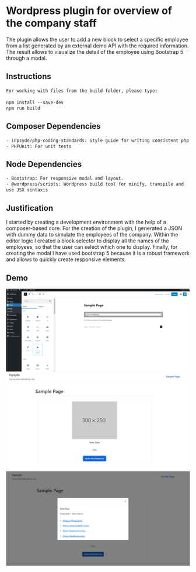 # Wordpress plugin for overview of the company staff

The plugin allows the user to add a new block to select a specific employee from a list generated by an external demo API with the required information. The result allows to visualize the detail of the employee using Bootstrap 5 through a modal.

## Instructions
```
For working with files from the build folder, please type:

npm install --save-dev
npm run build
```

## Composer Dependencies
    - inpsyde/php-coding-standards: Style guide for writing consistent php
    - PHPUnit: For unit tests

## Node Dependencies
    - Bootstrap: For responsive modal and layout. 
    - @wordpress/scripts: Wordpress build tool for minify, transpile and use JSX sintaxis

## Justification

I started by creating a development environment with the help of a composer-based core. For the creation of the plugin, I generated a JSON with dummy data to simulate the employees of the company. Within the editor logic I created a block selector to display all the names of the employees, so that the user can select which one to display. Finally, for creating the modal I have used bootstrap 5 because it is a robust framework and allows to quickly create responsive elements.

## Demo
<img src="assets/images/capture.png">
<img src="assets/images/capture_2.png">
<img src="assets/images/capture_3.png">